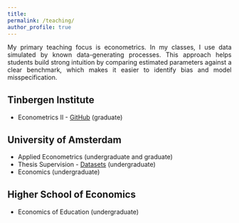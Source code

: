 ```yaml
---
title: 
permalink: /teaching/
author_profile: true
---
```


<p align="justify">  
My primary teaching focus is econometrics. In my classes, I use data simulated by known data-generating processes. This approach helps students build strong intuition by comparing estimated parameters against a clear benchmark, which makes it easier to identify bias and model misspecification.
</p>

<h2 style="margin-top: 30px; font-weight: bold; text-align: left;">Tinbergen Institute</h2>

- Econometrics II - [GitHub](https://github.com/stnavdeev/econometrics) (graduate)

<h2 style="margin-top: 30px; font-weight: bold; text-align: left;">University of Amsterdam</h2>

- Applied Econometrics (undergraduate and graduate)
- Thesis Supervision - [Datasets](https://docs.google.com/spreadsheets/d/1YHLiJQMbPDYfQJPDgdNKVfN1xAvqri1RxvSQaRvr_OE/edit?usp=sharing) (undergraduate)
- Economics (undergraduate)

<h2 style="margin-top: 30px; font-weight: bold; text-align: left;">Higher School of Economics</h2>

- Economics of Education (undergraduate)
